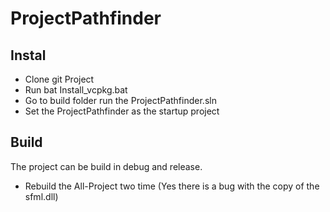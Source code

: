 # ProjectPathfinder
 
## Instal

- Clone git Project
- Run bat Install_vcpkg.bat
- Go to build folder run the ProjectPathfinder.sln
- Set the ProjectPathfinder as the startup project

## Build

The project can be build in debug and release.
- Rebuild the All-Project two time (Yes there is a bug with the copy of the sfml.dll)
